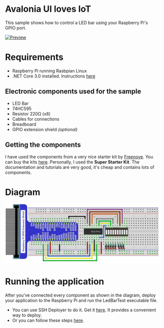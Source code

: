 ﻿# Avalonia UI loves IoT
This sample shows how to control a LED bar using your Raspberry Pi's GPIO port.

[![Preview](http://i3.ytimg.com/vi/dSjE-KxyNTY/hqdefault.jpg)](https://youtu.be/dSjE-KxyNTY)

# Requirements
- Raspberry Pi running Rasbpian Linux
- .NET Core 3.0 installed. Instructions [here](https://github.com/dotnet/core/blob/master/samples/RaspberryPiInstructions.md)
## Electronic components used for the sample
  - LED Bar
  - 74HC595
  - Resistor 220Ω (x8)
  - Cables for connections
  - Breadboard
  - GPIO extension shield *(optional)*

## Getting the components
I have used the components from a very nice starter kit by [Freenove](http://freenove.com). You can buy the kits [here](http://freenove.com/store.html). 
Personally, I used the **Super Starter Kit**. The documentation and tutorials are very good, it's cheap and contains lots of components.
# Diagram
![Diagram](Images/Diagram.png)

# Running the application
After you've connected every component as shown in the diagram, deploy your application to the Raspberry Pi and run the LedBarTest executable file. 

  - You can use SSH Deployer to do it. Get it [here](https://github.com/SuperJMN/DotNet-Ssh-Deployer). It provides a convenient way to deploy.
  - Or you can follow these steps [here](https://github.com/dotnet/iot/blob/master/Documentation/How-to-Deploy-an-IoT-App.md).
